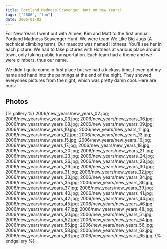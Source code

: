 ```yaml
---
title: Portland Madness Scavenger Hunt on New Years!
tags: ["2006", "fun"]
date: 2006-01-02
---
```

For New Years I went out with Aimee, Kim and Matt to the first annual Portland Madness Scavenger Hunt.  We were team <emphasis>We Like Big Jugs</emphasis> (A technical climbing term).  Our mascott was named <emphasis>Hotness</emphasis>.  You'll see her in each picture.  We had to take pictures with Hotness at various place around town, only taking public transportation.  Each team had a theme and we were climbers, thus our name.

We didn't quite come in first place but we had a kickass time, I even got my name and hand into the paintings at the end of the night.  They showed everyones pictures from the night, which was pretty damn cool.  Here are ours:

## Photos 

{% gallery %} 
2006/new_years/new_years_02.jpg;
2006/new_years/new_years_03.jpg;
2006/new_years/new_years_06.jpg;
2006/new_years/new_years_08.jpg;
2006/new_years/new_years_09.jpg;
2006/new_years/new_years_10.jpg;
2006/new_years/new_years_11.jpg;
2006/new_years/new_years_12.jpg;
2006/new_years/new_years_13.jpg;
2006/new_years/new_years_15.jpg;
2006/new_years/new_years_16.jpg;
2006/new_years/new_years_17.jpg;
2006/new_years/new_years_18.jpg;
2006/new_years/new_years_20.jpg;
2006/new_years/new_years_21.jpg;
2006/new_years/new_years_23.jpg;
2006/new_years/new_years_24.jpg;
2006/new_years/new_years_26.jpg;
2006/new_years/new_years_28.jpg;
2006/new_years/new_years_29.jpg;
2006/new_years/new_years_30.jpg;
2006/new_years/new_years_31.jpg;
2006/new_years/new_years_32.jpg;
2006/new_years/new_years_33.jpg;
2006/new_years/new_years_34.jpg;
2006/new_years/new_years_35.jpg;
2006/new_years/new_years_36.jpg;
2006/new_years/new_years_37.jpg;
2006/new_years/new_years_39.jpg;
2006/new_years/new_years_40.jpg;
2006/new_years/new_years_41.jpg;
2006/new_years/new_years_42.jpg;
2006/new_years/new_years_44.jpg;
2006/new_years/new_years_45.jpg;
2006/new_years/new_years_46.jpg;
2006/new_years/new_years_47.jpg;
2006/new_years/new_years_48.jpg;
2006/new_years/new_years_50.jpg;
2006/new_years/new_years_51.jpg;
2006/new_years/new_years_52.jpg;
2006/new_years/new_years_54.jpg;
2006/new_years/new_years_55.jpg;
2006/new_years/new_years_56.jpg;
2006/new_years/new_years_58.jpg;
2006/new_years/new_years_62.jpg;
2006/new_years/new_years_63.jpg;
2006/new_years/new_years_65.jpg;
{% endgallery %}

